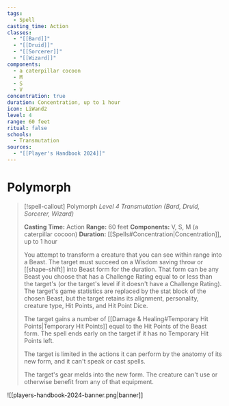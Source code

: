 ```yaml
---
tags:
  - Spell
casting_time: Action
classes:
  - "[[Bard]]"
  - "[[Druid]]"
  - "[[Sorcerer]]"
  - "[[Wizard]]"
components:
  - a caterpillar cocoon
  - M
  - S
  - V
concentration: true
duration: Concentration, up to 1 hour
icon: LiWand2
level: 4
range: 60 feet
ritual: false
schools:
  - Transmutation
sources:
  - "[[Player's Handbook 2024]]"
---
```


# Polymorph

>[!spell-callout] Polymorph
>_Level 4 Transmutation (Bard, Druid, Sorcerer, Wizard)_
>
>**Casting Time:** Action
>**Range:** 60 feet
>**Components:** V, S, M (a caterpillar cocoon)
>**Duration:** [[Spells#Concentration\|Concentration]], up to 1 hour
>
>You attempt to transform a creature that you can see within range into a Beast. The target must succeed on a Wisdom saving throw or [[shape-shift]] into Beast form for the duration. That form can be any Beast you choose that has a Challenge Rating equal to or less than the target's (or the target's level if it doesn't have a Challenge Rating). The target's game statistics are replaced by the stat block of the chosen Beast, but the target retains its alignment, personality, creature type, Hit Points, and Hit Point Dice.
>
>The target gains a number of [[Damage & Healing#Temporary Hit Points\|Temporary Hit Points]] equal to the Hit Points of the Beast form. The spell ends early on the target if it has no Temporary Hit Points left.
>
>The target is limited in the actions it can perform by the anatomy of its new form, and it can't speak or cast spells.
>
>The target's gear melds into the new form. The creature can't use or otherwise benefit from any of that equipment.


![[players-handbook-2024-banner.png|banner]]

